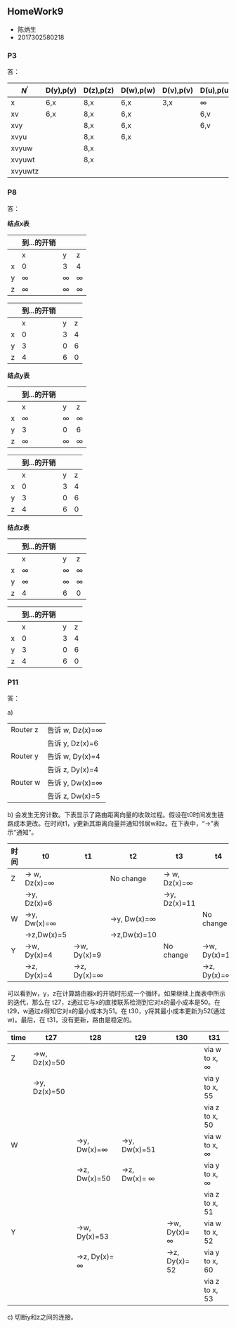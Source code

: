 ## HomeWork9

- 陈炳生
- 2017302580218



### P3

答：

| $N^{'}$ | D(y),p(y) | D(z),p(z) | D(w),p(w) | D(v),p(v) | D(u),p(u) | D(t),p(t) |
| ------- | --------- | --------- | --------- | --------- | --------- | --------- |
| x       | 6,x       | 8,x       | 6,x       | 3,x       | $\infty$  | $\infty$  |
| xv      | 6,x       | 8,x       | 6,x       |           | 6,v       | 7,v       |
| xvy     |           | 8,x       | 6,x       |           | 6,v       | 7,v       |
| xvyu    |           | 8,x       | 6,x       |           |           | 7,v       |
| xvyuw   |           | 8,x       |           |           |           | 7,v       |
| xvyuwt  |           | 8,x       |           |           |           |           |
| xvyuwtz |           |           |           |           |           |           |



### P8

答：

**结点x表**

|      | 到...的开销 |          |          |
| ---- | ----------- | -------- | -------- |
|      | x           | y        | z        |
| x    | 0           | 3        | 4        |
| y    | $\infty$    | $\infty$ | $\infty$ |
| z    | $\infty$    | $\infty$ | $\infty$ |

|      | 到...的开销 |      |      |
| ---- | ----------- | ---- | ---- |
|      | x           | y    | z    |
| x    | 0           | 3    | 4    |
| y    | 3           | 0    | 6    |
| z    | 4           | 6    | 0    |

**结点y表**

|      | 到...的开销 |          |          |
| ---- | ----------- | -------- | -------- |
|      | x           | y        | z        |
| x    | $\infty$    | $\infty$ | $\infty$ |
| y    | 3           | 0        | 6        |
| z    | $\infty$    | $\infty$ | $\infty$ |

|      | 到...的开销 |      |      |
| ---- | ----------- | ---- | ---- |
|      | x           | y    | z    |
| x    | 0           | 3    | 4    |
| y    | 3           | 0    | 6    |
| z    | 4           | 6    | 0    |

**结点z表**

|      | 到...的开销 |          |          |
| ---- | ----------- | -------- | -------- |
|      | x           | y        | z        |
| x    | $\infty$    | $\infty$ | $\infty$ |
| y    | $\infty$    | $\infty$ | $\infty$ |
| z    | 4           | 6        | 0        |

|      | 到...的开销 |      |      |
| ---- | ----------- | ---- | ---- |
|      | x           | y    | z    |
| x    | 0           | 3    | 4    |
| y    | 3           | 0    | 6    |
| z    | 4           | 6    | 0    |





### P11

答：

a)

|          |                        |
| -------- | ---------------------- |
| Router z | 告诉 w, Dz(x)=$\infty$ |
|          | 告诉 y, Dz(x)=6        |
| Router y | 告诉 w, Dy(x)=4        |
|          | 告诉 z, Dy(x)=4        |
| Router w | 告诉 y, Dw(x)=$\infty$ |
|          | 告诉 z, Dw(x)=5        |



b) 会发生无穷计数。下表显示了路由距离向量的收敛过程。假设在t0时间发生链路成本更改。在时间t1，y更新其距离向量并通知邻居w和z。在下表中，“$\to$”表示“通知”。

| 时间 | t0                      | t1                     | t2                     | t3                      | t4                     |
| ---- | ----------------------- | ---------------------- | ---------------------- | ----------------------- | ---------------------- |
| Z    | $\to$ w, Dz(x)=$\infty$ |                        | No change              | $\to$ w, Dz(x)=$\infty$ |                        |
|      | $\to$y, Dz(x)=6         |                        |                        | $\to$y, Dz(x)=11        |                        |
| W    | $\to$y, Dw(x)=$\infty$  |                        | $\to$y, Dw(x)=$\infty$ |                         | No change              |
|      | $\to$z,Dw(x)=5          |                        | $\to$z,Dw(x)=10        |                         |                        |
| Y    | $\to$w, Dy(x)=4         | $\to$w, Dy(x)=9        |                        | No change               | $\to$w, Dy(x)=14       |
|      | $\to$z, Dy(x)=4         | $\to$z, Dy(x)=$\infty$ |                        |                         | $\to$z, Dy(x)=$\infty$ |

可以看到w，y，z在计算路由器x的开销时形成一个循环。如果继续上面表中所示的迭代，那么在 t27，z通过它与x的直接联系检测到它对x的最小成本是50。在 t29，w通过z得知它对x的最小成本为51。在 t30，y将其最小成本更新为52(通过w)。最后，在 t31，没有更新，路由是稳定的。

| time | t27              | t28                     | t29                     | t30                     | t31                  |
| ---- | ---------------- | ----------------------- | ----------------------- | ----------------------- | -------------------- |
| Z    | $\to$w, Dz(x)=50 |                         |                         |                         | via w to x, $\infty$ |
|      | $\to$y, Dz(x)=50 |                         |                         |                         | via y to x, 55       |
|      |                  |                         |                         |                         | via z to x, 50       |
| W    |                  | $\to$y, Dw(x)=$\infty$  | $\to$y, Dw(x)=51        |                         | via w to x, $\infty$ |
|      |                  | $\to$z, Dw(x)=50        | $\to$z, Dw(x)= $\infty$ |                         | via y to x, $\infty$ |
|      |                  |                         |                         |                         | via z to x, 51       |
| Y    |                  | $\to$w, Dy(x)=53        |                         | $\to$w, Dy(x)= $\infty$ | via w to x, 52       |
|      |                  | $\to$z, Dy(x)= $\infty$ |                         | $\to$z, Dy(x)= 52       | via y to x, 60       |
|      |                  |                         |                         |                         | via z to x, 53       |

c) 切断y和z之间的连接。